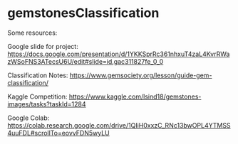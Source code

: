 # gemstonesClassification
Some resources:

Google slide for project: 
https://docs.google.com/presentation/d/1YKKSprRc361nhxuT4zaL4KvrRWazWSoFNS3ATecsU6U/edit#slide=id.gac311827fe_0_0

Classification Notes: 
https://www.gemsociety.org/lesson/guide-gem-classification/

Kaggle Competition: 
https://www.kaggle.com/lsind18/gemstones-images/tasks?taskId=1284

Google Colab: 
https://colab.research.google.com/drive/1QIiH0xxzC_RNc13bwOPL4YTMSS4uuFDL#scrollTo=eovvFDN5wyLU
